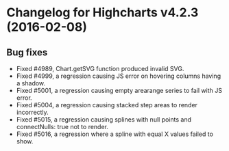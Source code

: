 # Changelog for Highcharts v4.2.3 (2016-02-08)
        

## Bug fixes
- Fixed #4989, Chart.getSVG function produced invalid SVG.
- Fixed #4999, a regression causing JS error on hovering columns having a shadow.
- Fixed #5001, a regression causing empty arearange series to fail with JS error.
- Fixed #5004, a regression causing stacked step areas to render incorrectly.
- Fixed #5015, a regression causing splines with null points and connectNulls: true not to render.
- Fixed #5016, a regression where a spline with equal X values failed to show.